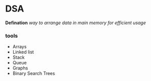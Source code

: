 # DSA

**Defination** <i>way to arrange data in main memory for efficient usage</i>

### tools

- Arrays
- Linked list
- Stack
- Queue
- Graphs
- Binary Search Trees
